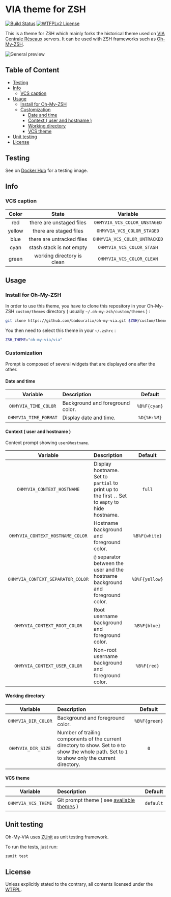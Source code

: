 # VIA theme for ZSH

[![Build Status](https://travis-ci.org/badouralix/oh-my-via.svg?branch=master)](https://travis-ci.org/badouralix/oh-my-via)
[![WTFPLv2 License](https://img.shields.io/badge/license-WTFPLv2-blue.svg)](http://www.wtfpl.net)

This is a theme for ZSH which mainly forks the historical theme used on
[VIA Centrale Réseaux](https://via.l4th.fr/) servers. It can be used with
ZSH frameworks such as [Oh-My-ZSH](https://github.com/robbyrussell/oh-my-zsh).

![General preview](https://cloud.githubusercontent.com/assets/19719047/21297526/3658ab04-c582-11e6-811d-f316d26996b3.png "Oh-My-VIA theme preview")

## Table of Content

- [Testing](#testing)
- [Info](#info)
  - [VCS caption](#vcs-caption)
- [Usage](#usage)
  - [Install for Oh-My-ZSH](#install-for-oh-my-zsh)
  - [Customization](#customization)
    - [Date and time](#date-and-time)
    - [Context ( user and hostname )](#context--user-and-hostname-)
    - [Working directory](#working-directory)
    - [VCS theme](#vcs-theme)
- [Unit testing](#unit-testing)
- [License](#license)

## Testing

See on [Docker Hub](https://hub.docker.com/r/badouralix/oh-my-via/) for a testing image.

## Info

### VCS caption

| Color  | State                      | Variable                      |
|:------:|:--------------------------:|:-----------------------------:|
| red    | there are unstaged files   | `OHMYVIA_VCS_COLOR_UNSTAGED`  |
| yellow | there are staged files     | `OHMYVIA_VCS_COLOR_STAGED`    |
| blue   | there are untracked files  | `OHMYVIA_VCS_COLOR_UNTRACKED` |
| cyan   | stash stack is not empty   | `OHMYVIA_VCS_COLOR_STASH`     |
| green  | working directory is clean | `OHMYVIA_VCS_COLOR_CLEAN`     |

## Usage

### Install for Oh-My-ZSH

In order to use this theme, you have to clone this repository in your Oh-My-ZSH
`custom/themes` directory ( usually `~/.oh-my-zsh/custom/themes` ) :

```zsh
git clone https://github.com/badouralix/oh-my-via.git $ZSH/custom/themes/oh-my-via
```

You then need to select this theme in your `~/.zshrc` :

```zsh
ZSH_THEME="oh-my-via/via"
```

### Customization

Prompt is composed of several widgets that are displayed one after the other.

#### Date and time

| Variable              | Description                      | Default      |
|:---------------------:|:-------------------------------- |:------------:|
| `OHMYVIA_TIME_COLOR`  | Background and foreground color. | `%B%F{cyan}` |
| `OHMYVIA_TIME_FORMAT` | Display date and time.           | `%D{%H:%M}`  |

#### Context ( user and hostname )

Context prompt showing `user@hostname`.

| Variable                          | Description                                                                                       | Default        |
|:---------------------------------:|:------------------------------------------------------------------------------------------------- |:--------------:|
| `OHMYVIA_CONTEXT_HOSTNAME`        | Display hostname. Set to `partial` to print up to the first `.`. Set to `empty` to hide hostname. | `full`         |
| `OHMYVIA_CONTEXT_HOSTNAME_COLOR`  | Hostname background and foreground color.                                                         | `%B%F{white}`  |
| `OHMYVIA_CONTEXT_SEPARATOR_COLOR` | `@` separator between the user and the hostname background and foreground color.                  | `%B%F{yellow}` |
| `OHMYVIA_CONTEXT_ROOT_COLOR`      | Root username background and foreground color.                                                    | `%B%F{blue}`   |
| `OHMYVIA_CONTEXT_USER_COLOR`      | Non-root username background and foreground color.                                                | `%B%F{red}`    |

#### Working directory

| Variable            | Description                                                                                                                                       | Default       |
|:-------------------:|:------------------------------------------------------------------------------------------------------------------------------------------------- |:-------------:|
| `OHMYVIA_DIR_COLOR` | Background and foreground color.                                                                                                                  | `%B%F{green}` |
| `OHMYVIA_DIR_SIZE`  | Number of trailing components of the current directory to show. Set to `0` to show the whole path. Set to `1` to show only the current directory. | `0`           |

#### VCS theme

| Variable             | Description                                                           | Default   |
|:--------------------:|:--------------------------------------------------------------------- |:---------:|
| `OHMYVIA_VCS_THEME`  | Git prompt theme ( see [available themes](functions/vcs_themes.zsh) ) | `default` |

## Unit testing

Oh-My-VIA uses [ZUnit](https://github.com/molovo/zunit) as unit testing framework.

To run the tests, just run:

```zsh
zunit test
```

## License

Unless explicitly stated to the contrary, all contents licensed under the [WTFPL](LICENSE).
